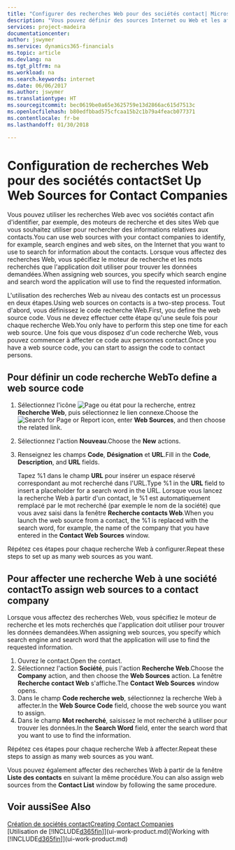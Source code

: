 ```yaml
---
title: "Configurer des recherches Web pour des sociétés contact| Microsoft Docs"
description: "Vous pouvez définir des sources Internet ou Web et les affecter à une société contact pour identifier la manière dont vous souhaitez rechercher des informations sur vos contacts."
services: project-madeira
documentationcenter: 
author: jswymer
ms.service: dynamics365-financials
ms.topic: article
ms.devlang: na
ms.tgt_pltfrm: na
ms.workload: na
ms.search.keywords: internet
ms.date: 06/06/2017
ms.author: jswymer
ms.translationtype: HT
ms.sourcegitcommit: bec0619be0a65e3625759e13d2866ac615d7513c
ms.openlocfilehash: b80edfbbad575cfcaa15b2c1b79a4feacb077371
ms.contentlocale: fr-be
ms.lasthandoff: 01/30/2018

---
```

# <a name="set-up-web-sources-for-contact-companies"></a><span data-ttu-id="a2183-103">Configuration de recherches Web pour des sociétés contact</span><span class="sxs-lookup"><span data-stu-id="a2183-103">Set Up Web Sources for Contact Companies</span></span>
<span data-ttu-id="a2183-104">Vous pouvez utiliser les recherches Web avec vos sociétés contact afin d'identifier, par exemple, des moteurs de recherche et des sites Web que vous souhaitez utiliser pour rechercher des informations relatives aux contacts.</span><span class="sxs-lookup"><span data-stu-id="a2183-104">You can use web sources with your contact companies to identify, for example, search engines and web sites, on the Internet that you want to use to search for information about the contacts.</span></span> <span data-ttu-id="a2183-105">Lorsque vous affectez des recherches Web, vous spécifiez le moteur de recherche et les mots recherchés que l'application doit utiliser pour trouver les données demandées.</span><span class="sxs-lookup"><span data-stu-id="a2183-105">When assigning web sources, you specify which search engine and search word the application will use to find the requested information.</span></span>

<span data-ttu-id="a2183-106">L'utilisation des recherches Web au niveau des contacts est un processus en deux étapes.</span><span class="sxs-lookup"><span data-stu-id="a2183-106">Using web sources on contacts is a two-step process.</span></span> <span data-ttu-id="a2183-107">Tout d'abord, vous définissez le code recherche Web.</span><span class="sxs-lookup"><span data-stu-id="a2183-107">First, you define the web source code.</span></span> <span data-ttu-id="a2183-108">Vous ne devez effectuer cette étape qu'une seule fois pour chaque recherche Web.</span><span class="sxs-lookup"><span data-stu-id="a2183-108">You only have to perform this step one time for each web source.</span></span> <span data-ttu-id="a2183-109">Une fois que vous disposez d'un code recherche Web, vous pouvez commencer à affecter ce code aux personnes contact.</span><span class="sxs-lookup"><span data-stu-id="a2183-109">Once you have a web source code, you can start to assign the code to contact persons.</span></span>

## <a name="to-define-a-web-source-code"></a><span data-ttu-id="a2183-110">Pour définir un code recherche Web</span><span class="sxs-lookup"><span data-stu-id="a2183-110">To define a web source code</span></span>
1. <span data-ttu-id="a2183-111">Sélectionnez l'icône ![Page ou état pour la recherche](media/ui-search/search_small.png "Page ou état pour la recherche"), entrez **Recherche Web**, puis sélectionnez le lien connexe.</span><span class="sxs-lookup"><span data-stu-id="a2183-111">Choose the ![Search for Page or Report](media/ui-search/search_small.png "Search for Page or Report icon") icon, enter **Web Sources**, and then choose the related link.</span></span>
2. <span data-ttu-id="a2183-112">Sélectionnez l'action **Nouveau**.</span><span class="sxs-lookup"><span data-stu-id="a2183-112">Choose the **New** actions.</span></span>
3. <span data-ttu-id="a2183-113">Renseignez les champs **Code**, **Désignation** et **URL**.</span><span class="sxs-lookup"><span data-stu-id="a2183-113">Fill in the **Code**, **Description**, and **URL** fields.</span></span>

    <span data-ttu-id="a2183-114">Tapez %1 dans le champ **URL** pour insérer un espace réservé correspondant au mot recherché dans l'URL.</span><span class="sxs-lookup"><span data-stu-id="a2183-114">Type %1 in the **URL** field to insert a placeholder for a search word in the URL.</span></span> <span data-ttu-id="a2183-115">Lorsque vous lancez la recherche Web à partir d'un contact, le %1 est automatiquement remplacé par le mot recherché (par exemple le nom de la société) que vous avez saisi dans la fenêtre **Recherche contacts Web**.</span><span class="sxs-lookup"><span data-stu-id="a2183-115">When you launch the web source from a contact, the %1 is replaced with the search word, for example, the name of the company that you have entered in the **Contact Web Sources** window.</span></span>

<span data-ttu-id="a2183-116">Répétez ces étapes pour chaque recherche Web à configurer.</span><span class="sxs-lookup"><span data-stu-id="a2183-116">Repeat these steps to set up as many web sources as you want.</span></span>

## <a name="to-assign-web-sources-to-a-contact-company"></a><span data-ttu-id="a2183-117">Pour affecter une recherche Web à une société contact</span><span class="sxs-lookup"><span data-stu-id="a2183-117">To assign web sources to a contact company</span></span>
<span data-ttu-id="a2183-118">Lorsque vous affectez des recherches Web, vous spécifiez le moteur de recherche et les mots recherchés que l'application doit utiliser pour trouver les données demandées.</span><span class="sxs-lookup"><span data-stu-id="a2183-118">When assigning web sources, you specify which search engine and search word that the application will use to find the requested information.</span></span>

1. <span data-ttu-id="a2183-119">Ouvrez le contact.</span><span class="sxs-lookup"><span data-stu-id="a2183-119">Open the contact.</span></span>
2. <span data-ttu-id="a2183-120">Sélectionnez l'action **Société**, puis l'action **Recherche Web**.</span><span class="sxs-lookup"><span data-stu-id="a2183-120">Choose the **Company** action, and then choose the **Web Sources** action.</span></span> <span data-ttu-id="a2183-121">La fenêtre **Recherche contact Web** s'affiche.</span><span class="sxs-lookup"><span data-stu-id="a2183-121">The **Contact Web Sources** window opens.</span></span>
3. <span data-ttu-id="a2183-122">Dans le champ **Code recherche web**, sélectionnez la recherche Web à affecter.</span><span class="sxs-lookup"><span data-stu-id="a2183-122">In the **Web Source Code** field, choose the web source you want to assign.</span></span>
4. <span data-ttu-id="a2183-123">Dans le champ **Mot recherché**, saisissez le mot recherché à utiliser pour trouver les données.</span><span class="sxs-lookup"><span data-stu-id="a2183-123">In the **Search Word** field, enter the search word that you want to use to find the information.</span></span>

<span data-ttu-id="a2183-124">Répétez ces étapes pour chaque recherche Web à affecter.</span><span class="sxs-lookup"><span data-stu-id="a2183-124">Repeat these steps to assign as many web sources as you want.</span></span>

<span data-ttu-id="a2183-125">Vous pouvez également affecter des recherches Web à partir de la fenêtre **Liste des contacts** en suivant la même procédure.</span><span class="sxs-lookup"><span data-stu-id="a2183-125">You can also assign web sources from the **Contact List** window by following the same procedure.</span></span>

## <a name="see-also"></a><span data-ttu-id="a2183-126">Voir aussi</span><span class="sxs-lookup"><span data-stu-id="a2183-126">See Also</span></span>
[<span data-ttu-id="a2183-127">Création de sociétés contact</span><span class="sxs-lookup"><span data-stu-id="a2183-127">Creating Contact Companies</span></span>](marketing-create-contact-companies.md)  
<span data-ttu-id="a2183-128">[Utilisation de [!INCLUDE[d365fin](includes/d365fin_md.md)]](ui-work-product.md)</span><span class="sxs-lookup"><span data-stu-id="a2183-128">[Working with [!INCLUDE[d365fin](includes/d365fin_md.md)]](ui-work-product.md)</span></span>

